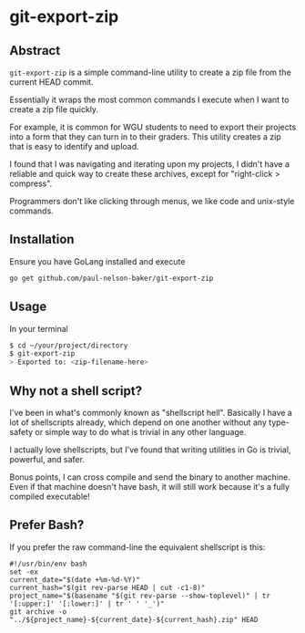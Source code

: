 # git-export-zip

## Abstract

`git-export-zip` is a simple command-line utility to
create a zip file from the current HEAD commit.

Essentially it wraps the most common commands I execute
when I want to create a zip file quickly.

For example, it is common for WGU students to need to
export their projects into a form that they can turn in
to their graders. This utility creates a zip that is
easy to identify and upload.

I found that I was navigating and iterating upon my
projects, I didn't have a reliable and quick way to
create these archives, except for "right-click > compress".

Programmers don't like clicking through menus, we
like code and unix-style commands.

## Installation

Ensure you have GoLang installed and execute
```bash
go get github.com/paul-nelson-baker/git-export-zip
```

## Usage

In your terminal
```bash
$ cd ~/your/project/directory
$ git-export-zip
> Exported to: <zip-filename-here>
```
## Why not a shell script?
I've been in what's commonly known as "shellscript hell".
Basically I have a lot of shellscripts already, which
depend on one another without any type-safety or simple
way to do what is trivial in any other language.

I actually love shellscripts, but I've found that
writing utilities in Go is trivial, powerful, and
safer.

Bonus points, I can cross compile and send the
binary to another machine. Even if that machine
doesn't have bash, it will still work because it's
a fully compiled executable!

## Prefer Bash?
If you prefer the raw command-line the equivalent
shellscript is this:

```
#!/usr/bin/env bash
set -ex
current_date="$(date +%m-%d-%Y)"
current_hash="$(git rev-parse HEAD | cut -c1-8)"
project_name="$(basename "$(git rev-parse --show-toplevel)" | tr '[:upper:]' '[:lower:]' | tr ' ' '_')"
git archive -o "../${project_name}-${current_date}-${current_hash}.zip" HEAD
```

